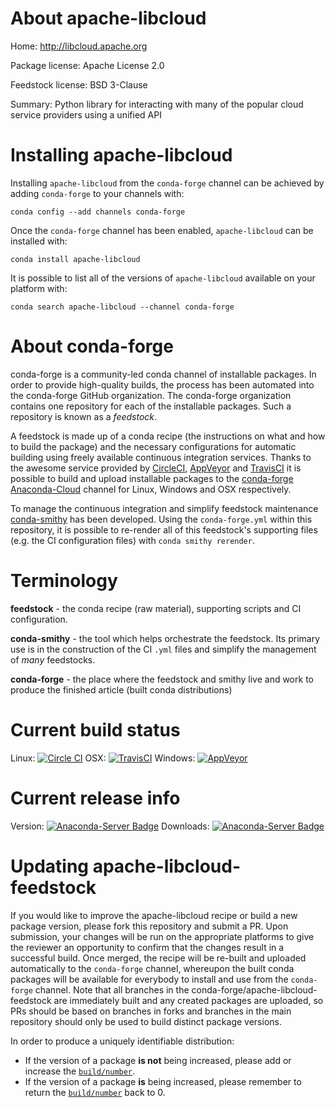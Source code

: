 About apache-libcloud
=====================

Home: http://libcloud.apache.org

Package license: Apache License 2.0

Feedstock license: BSD 3-Clause

Summary: Python library for interacting with many of the popular cloud service providers using a unified API



Installing apache-libcloud
==========================

Installing `apache-libcloud` from the `conda-forge` channel can be achieved by adding `conda-forge` to your channels with:

```
conda config --add channels conda-forge
```

Once the `conda-forge` channel has been enabled, `apache-libcloud` can be installed with:

```
conda install apache-libcloud
```

It is possible to list all of the versions of `apache-libcloud` available on your platform with:

```
conda search apache-libcloud --channel conda-forge
```



About conda-forge
=================

conda-forge is a community-led conda channel of installable packages.
In order to provide high-quality builds, the process has been automated into the
conda-forge GitHub organization. The conda-forge organization contains one repository
for each of the installable packages. Such a repository is known as a *feedstock*.

A feedstock is made up of a conda recipe (the instructions on what and how to build
the package) and the necessary configurations for automatic building using freely
available continuous integration services. Thanks to the awesome service provided by
[CircleCI](https://circleci.com/), [AppVeyor](http://www.appveyor.com/)
and [TravisCI](https://travis-ci.org/) it is possible to build and upload installable
packages to the [conda-forge](https://anaconda.org/conda-forge)
[Anaconda-Cloud](http://docs.anaconda.org/) channel for Linux, Windows and OSX respectively.

To manage the continuous integration and simplify feedstock maintenance
[conda-smithy](http://github.com/conda-forge/conda-smithy) has been developed.
Using the ``conda-forge.yml`` within this repository, it is possible to re-render all of
this feedstock's supporting files (e.g. the CI configuration files) with ``conda smithy rerender``.


Terminology
===========

**feedstock** - the conda recipe (raw material), supporting scripts and CI configuration.

**conda-smithy** - the tool which helps orchestrate the feedstock.
                   Its primary use is in the construction of the CI ``.yml`` files
                   and simplify the management of *many* feedstocks.

**conda-forge** - the place where the feedstock and smithy live and work to
                  produce the finished article (built conda distributions)

Current build status
====================

Linux: [![Circle CI](https://circleci.com/gh/conda-forge/apache-libcloud-feedstock.svg?style=shield)](https://circleci.com/gh/conda-forge/apache-libcloud-feedstock)
OSX: [![TravisCI](https://travis-ci.org/conda-forge/apache-libcloud-feedstock.svg?branch=master)](https://travis-ci.org/conda-forge/apache-libcloud-feedstock)
Windows: [![AppVeyor](https://ci.appveyor.com/api/projects/status/github/conda-forge/apache-libcloud-feedstock?svg=True)](https://ci.appveyor.com/project/conda-forge/apache-libcloud-feedstock/branch/master)

Current release info
====================
Version: [![Anaconda-Server Badge](https://anaconda.org/conda-forge/apache-libcloud/badges/version.svg)](https://anaconda.org/conda-forge/apache-libcloud)
Downloads: [![Anaconda-Server Badge](https://anaconda.org/conda-forge/apache-libcloud/badges/downloads.svg)](https://anaconda.org/conda-forge/apache-libcloud)


Updating apache-libcloud-feedstock
==================================

If you would like to improve the apache-libcloud recipe or build a new
package version, please fork this repository and submit a PR. Upon submission,
your changes will be run on the appropriate platforms to give the reviewer an
opportunity to confirm that the changes result in a successful build. Once
merged, the recipe will be re-built and uploaded automatically to the
`conda-forge` channel, whereupon the built conda packages will be available for
everybody to install and use from the `conda-forge` channel.
Note that all branches in the conda-forge/apache-libcloud-feedstock are
immediately built and any created packages are uploaded, so PRs should be based
on branches in forks and branches in the main repository should only be used to
build distinct package versions.

In order to produce a uniquely identifiable distribution:
 * If the version of a package **is not** being increased, please add or increase
   the [``build/number``](http://conda.pydata.org/docs/building/meta-yaml.html#build-number-and-string).
 * If the version of a package **is** being increased, please remember to return
   the [``build/number``](http://conda.pydata.org/docs/building/meta-yaml.html#build-number-and-string)
   back to 0.
